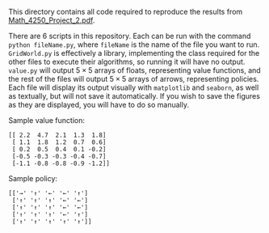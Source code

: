 This directory contains all code required to reproduce the results from [Math_4250_Project_2.pdf](Math_4250_Project_2.pdf).

There are 6 scripts in this repository. Each can be run with the command `python fileName.py`, where `fileName` is the name of the file you want to run. `GridWorld.py` is effectively a library, implementing the class required for the other files to execute their algorithms, so running it will have no output. `value.py` will output $5 \times 5$ arrays of floats, representing value functions, and the rest of the files will output $5 \times 5$ arrays of arrows, representing policies. Each file will display its output visually with `matplotlib` and `seaborn`, as well as textually, but will not save it automatically. If you wish to save the figures as they are displayed, you will have to do so manually.

Sample value function:
```
[[ 2.2  4.7  2.1  1.3  1.8]
 [ 1.1  1.8  1.2  0.7  0.6]
 [ 0.2  0.5  0.4  0.1 -0.2]
 [-0.5 -0.3 -0.3 -0.4 -0.7]
 [-1.1 -0.8 -0.8 -0.9 -1.2]]
```

Sample policy:
```
[['→' '↑' '←' '←' '↑']
 ['↑' '↑' '↑' '←' '←']
 ['↑' '↑' '↑' '←' '←']
 ['↑' '↑' '↑' '←' '↑']
 ['↑' '↑' '↑' '↑' '↑']]
```
